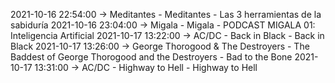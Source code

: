 2021-10-16 22:54:00 -> Meditantes - Meditantes - Las 3 herramientas de la sabiduría
2021-10-16 23:04:00 -> Migala - Migala - PODCAST MIGALA 01: Inteligencia Artificial
2021-10-17 13:22:00 -> AC/DC - Back in Black - Back in Black
2021-10-17 13:26:00 -> George Thorogood & The Destroyers - The Baddest of George Thorogood and the Destroyers - Bad to the Bone
2021-10-17 13:31:00 -> AC/DC - Highway to Hell - Highway to Hell
